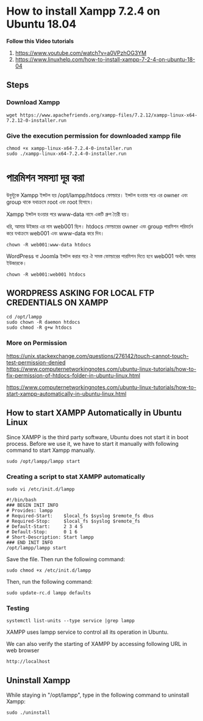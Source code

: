 # How to install Xampp 7.2.4 on Ubuntu 18.04

**Follow this Video tutorials**
1. https://www.youtube.com/watch?v=a0VPzhOG3YM
2. https://www.linuxhelp.com/how-to-install-xampp-7-2-4-on-ubuntu-18-04

## Steps

### Download Xampp
```
wget https://www.apachefriends.org/xampp-files/7.2.12/xampp-linux-x64-7.2.12-0-installer.run
```

### Give the execution permission for downloaded xampp file

```
chmod +x xampp-linux-x64-7.2.4-0-installer.run
sudo ./xampp-linux-x64-7.2.4-0-installer.run
```

# পারমিশন সমস্যা দূর করা

উবুন্টুকে Xampp ইন্সটল হয় /opt/lampp/htdocs ফোল্ডারে। ইন্সটল হওয়ার পরে এর owner এবং group থাকে যথাক্রমে root এবং root হিসাবে।

Xampp ইন্সটল হওয়ার পরে www-data নামে একটি গ্রুপ তৈরী হয়।

ধরি, আমার উইজার এর নাম web001 ছিল। htdocs ফোল্ডারের owner এবং group পারমিশন পরিবর্তন করে যথাক্রমে web001 এবং www-data করে দিব।

```
chown -R web001:www-data htdocs
```

WordPress বা Joomla ইন্সটল করার পরে ঐ সমস্ত ফোল্ডারের পারমিশন দিতে হবে web001 অর্থাৎ আমার ইউজারকে।

```
chown -R web001:web001 htdocs
```

## WORDPRESS ASKING FOR LOCAL FTP CREDENTIALS ON XAMPP
```
cd /opt/lampp
sudo chown -R daemon htdocs
sudo chmod -R g+w htdocs
```

### More on Permission

https://unix.stackexchange.com/questions/276142/touch-cannot-touch-test-permission-denied
https://www.computernetworkingnotes.com/ubuntu-linux-tutorials/how-to-fix-permission-of-htdocs-folder-in-ubuntu-linux.html

https://www.computernetworkingnotes.com/ubuntu-linux-tutorials/how-to-start-xampp-automatically-in-ubuntu-linux.html

## How to start XAMPP Automatically in Ubuntu Linux

Since XAMPP is the third party software, Ubuntu does not start it in boot process. Before we use it, we have to start it manually with following command to start Xampp manually.

```
sudo /opt/lampp/lampp start
```

### Creating a script to stat XAMPP automatically

```
sudo vi /etc/init.d/lampp
```

```
#!/bin/bash
### BEGIN INIT INFO
# Provides: lampp
# Required-Start:    $local_fs $syslog $remote_fs dbus
# Required-Stop:     $local_fs $syslog $remote_fs
# Default-Start:     2 3 4 5
# Default-Stop:      0 1 6
# Short-Description: Start lampp
### END INIT INFO
/opt/lampp/lampp start
```

Save the file. Then run the following command:

```
sudo chmod +x /etc/init.d/lampp
```

Then, run the following command:

```
sudo update-rc.d lampp defaults
```

### Testing

```
systemctl list-units --type service |grep lampp
```

XAMPP uses lampp service to control all its operation in Ubuntu.

We can also verify the starting of XAMPP by accessing following URL in web browser

```
http://localhost
```

## Uninstall Xampp

While staying in "/opt/lampp", type in the following command to uninstall Xampp:

```
sudo ./uninstall
```
